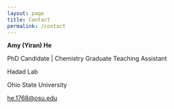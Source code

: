 ```yaml
---
layout: page
title: Contact
permalink: /contact
---
```


**Amy (Yiran) He**

PhD Candidate | Chemistry Graduate Teaching Assistant

Hadad Lab

Ohio State University

he.1768@osu.edu
